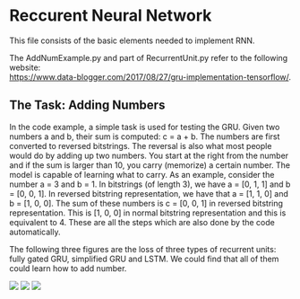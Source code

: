 # Reccurent Neural Network
This file consists of the basic elements needed to implement RNN.

The AddNumExample.py and part of RecurrentUnit.py refer to the following website:<br>
https://www.data-blogger.com/2017/08/27/gru-implementation-tensorflow/.



## The Task: Adding Numbers

In the code example, a simple task is used for testing the GRU. Given two numbers a and b, their sum is computed: c = a + b. The numbers are first converted to reversed bitstrings. The reversal is also what most people would do by adding up two numbers. You start at the right from the number and if the sum is larger than  10, you carry (memorize) a certain number. The model is capable of learning what to carry. As an example, consider the number a = 3 and b = 1. In bitstrings (of length 3), we have a = [0, 1, 1] and b = [0, 0, 1]. In reversed bitstring representation, we have that a = [1, 1, 0] and b = [1, 0, 0]. The sum of these numbers is c = [0, 0, 1] in reversed bitstring representation. This is [1, 0, 0] in normal bitstring representation and this is equivalent to 4. These are all the steps which are also done by the code automatically.

The following three figures are the loss of three types of recurrent units: fully gated GRU, simplified GRU and LSTM. We could find that all of them could learn how to add number.

![](https://github.com/randysuen1991/Recurrent-Neural-Network/blob/master/figures/full.png)
![](https://github.com/randysuen1991/Recurrent-Neural-Network/blob/master/figures/part.png)
![](https://github.com/randysuen1991/Recurrent-Neural-Network/blob/master/figures/last.png)
